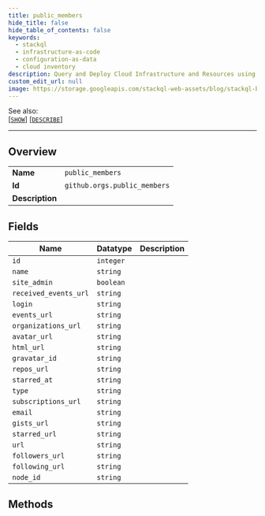 ```yaml
---
title: public_members
hide_title: false
hide_table_of_contents: false
keywords:
  - stackql
  - infrastructure-as-code
  - configuration-as-data
  - cloud inventory
description: Query and Deploy Cloud Infrastructure and Resources using SQL
custom_edit_url: null
image: https://storage.googleapis.com/stackql-web-assets/blog/stackql-blog-post-featured-image.png
---
```

  
    
See also:   
[[` SHOW `]](/docs/language-spec/show) [[` DESCRIBE `]](/docs/language-spec/describe)  
* * * 
## Overview
<table><tbody>
<tr><td><b>Name</b></td><td><code>public_members</code></td></tr>
<tr><td><b>Id</b></td><td><code>github.orgs.public_members</code></td></tr>
<tr><td><b>Description</b></td><td></td></tr>
</tbody></table>

## Fields
| Name | Datatype | Description |
| ---- | -------- | ----------- |
| `id` | `integer` |  |
| `name` | `string` |  |
| `site_admin` | `boolean` |  |
| `received_events_url` | `string` |  |
| `login` | `string` |  |
| `events_url` | `string` |  |
| `organizations_url` | `string` |  |
| `avatar_url` | `string` |  |
| `html_url` | `string` |  |
| `gravatar_id` | `string` |  |
| `repos_url` | `string` |  |
| `starred_at` | `string` |  |
| `type` | `string` |  |
| `subscriptions_url` | `string` |  |
| `email` | `string` |  |
| `gists_url` | `string` |  |
| `starred_url` | `string` |  |
| `url` | `string` |  |
| `followers_url` | `string` |  |
| `following_url` | `string` |  |
| `node_id` | `string` |  |
## Methods
